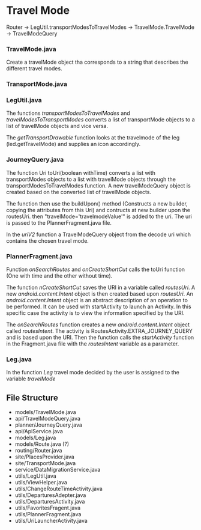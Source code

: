 # Travel Mode

Router -> LegUtil.transportModesToTravelModes -> TravelMode.TravelMode -> TravelModeQuery


### TravelMode.java
Create a travelMode object tha corresponds to a string that describes the different travel modes. 

### TransportMode.java

### LegUtil.java
The functions *transportModesToTravelModes* and *travelModesToTransportModes* converts a list of transportMode objects to a list of travelMode objects and vice versa.  

The *getTransportDrawable* function looks at the travelmode of the leg (led.getTravelMode) and supplies an icon accordingly. 

### JourneyQuery.java
The function Uri toUri(boolean withTime) converts a list with transportModes objects to a list with travelMode objects through the transportModesToTravelModes function. A new travelModeQuery object is created based on the converted list of travelMode objects. 

The function then use the buildUpon() method (Constructs a new builder, copying the attributes from this Uri) and contructs at new builder upon the routesUri. then "travelMode='travelmodeValue'" is added to the uri. The uri is passed to the PlannerFragment.java file.

In the *uriV2* function a TravelModeQuery object from the decode uri which contains the chosen travel mode.

### PlannerFragment.java
Function *onSearchRoutes* and *onCreateShortCut* calls the toUri function (One with time and the other without time). 

The function *nCreateShortCut* saves the URI in a variable called *routesUri*. A new *android.content.Intent* object is then created based upon *routesUri*. An *android.content.Intent* object is an abstract description of an operation to be performed. It can be used with startActivity to launch an Activity. In this specific case the activity is to view the information specified by the URI. 

The *onSearchRoutes* function creates a new *android.content.Intent* object called *routesIntent*. The activity is RoutesActivity.EXTRA_JOURNEY_QUERY and is based upon the URI. Then the function calls  the *startActivity* function in the Fragment.java file with the *routesIntent* variable as a parameter. 

### Leg.java
In the function *Leg* travel mode decided by the user is assigned to the variable *travelMode* 

 


## File Structure

* models/TravelMode.java
* api/TravelModeQuery.java
* planner/JourneyQuery.java
* api/ApiService.java
* models/Leg.java
* models/Route.java (?)
* routing/Router.java 
* site/PlacesProvider.java
* site/TransportMode.java
* service/DataMigrationService.java
* utils/LegUtil.java
* utils/ViewHelper.java
* utils/ChangeRouteTimeActivity.java
* utils/DeparturesAdepter.java
* utils/DeparturesActivity.java
* utils/FavoritesFragent.java
* utils/PlannerFragment.java
* utils/UriLauncherActivity.java



